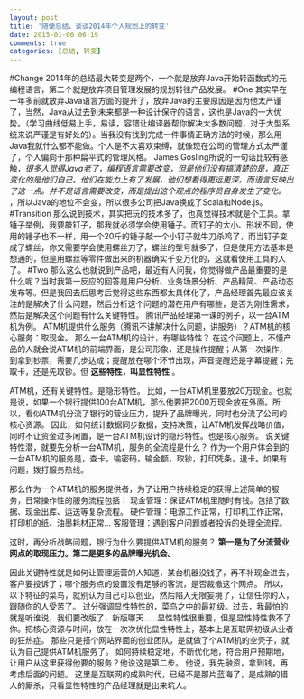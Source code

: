 ```yaml
---
layout: post
title: '随便总结，谈谈2014年个人规划上的转变'
date: 2015-01-06 06:19
comments: true
categories: [总结, 转变]
---
```

#Change
2014年的总结最大转变是两个，一个就是放弃Java开始转函数式的元编程语言，第二个就是放弃项目管理发展的规划转往产品发展。
#One
其实早在一年多前就放弃Java语言方面的提升了，放弃Java的主要原因是因为他太严谨了，当然，Java从过去到未来都是一种设计保守的语言，这也是Java的一大优势。（学习曲线低易上手，易读，容错让编译器帮你解决大多数问题，对于大型系统来说严谨是有好处的）。当我没有找到完成一件事情正确方法的时候，那么用Java我就什么都不能做。个人是不大喜欢束缚，就像现在公司的管理方式太严谨了，个人偏向于那种扁平式的管理风格。
James Gosling所说的一句话比较有感触，*很多人觉得Java老了，编程语言需要改变，但是他们没有搞清楚的是，真正变化的是他们自己。他们在能力上有了发展，他们想看得更远更深，而语言反映出了这一点。并不是语言需要改变，而是提出这个观点的程序员自身发生了变化。* ，所以Java的地位不会变，所以很多公司把Java换成了Scala和Node.js。
#Transition
那么说到技术，其实把玩的技术多了，也真觉得技术就是个工具。拿锤子举例，我要敲钉子，那我就必须学会使用锤子。而钉子的大小、形状不同，使用的锤子也不一样，用一个20斤的锤子敲一个小钉子就牛刀杀鸡了，而当钉子变成了螺丝，你又需要学会使用螺丝刀了，螺丝的型号就多了，但是使用方法基本是想通的，但是用螺丝等零件做出来的机器确实千变万化的，这就看使用工具的人了。
#Two
那么这么也就说到产品吧，最近有人问我，你觉得做产品最重要的是什么呢？当时我第一反应的回答是用户分析、业务场景分析、产品精简、产品动态发布等。但是我回去后思考后觉得这些东西都太具体化了，产品经理首先最应该关注的是解决了什么问题，然后分析这个问题的潜在用户有哪些，是否为刚性需求，然后是解决这个问题有什么关键特性。
腾讯产品经理第一课的例子，以一台ATM机为例。
ATM机提供什么服务（腾讯不讲解决什么问题，讲服务）？ATM机的核心服务：取现金。
那么一台ATM机的设计，有哪些特性？
在这个问题上，不懂产品的人就会说ATM机的前端界面，是公司形象，还是操作提醒；从第一次操作，到拿到钞票，需要几步达成；提醒放在哪个环节出现，声音提醒还是字幕提醒；先取卡，还是先取钞。但 **这些特性，叫显性特性** 。

ATM机，还有关键特性。是隐形特性。
比如，一台ATM机里要放20万现金。也就是说，如果一个银行提供100台ATM机，那么他要把2000万现金放在外面。所以，看似ATM机分流了银行的营业压力，提升了品牌曝光，同时也分流了公司的核心资源。
因此，如何统计数据同步数据，支持决策，让ATM机发挥战略价值，同时不让资金过多闲置，是一台ATM机设计的隐形特性。也是核心服务。
说关键特性潜，就要先分析一台ATM机，服务的全流程是什么？
作为一个用户体会到的一台ATM机的服务是，查卡，输密码，输金额，取钞，打印凭条，退卡。如果有问题，拨打服务热线。

那么作为一个ATM机的服务提供者，为了让用户持续稳定的获得上述简单的服务，日常操作性的服务流程包括：
现金管理：保证ATM机里随时有钱。包括了数据、现金出库、运送等复杂流程。
硬件管理：电源工作正常，打印机工作正常，打印机的纸、油墨耗材正常…
客服管理：遇到客户问题或者投诉的处理全流程。

这时，再分析战略问题，银行为什么要提供ATM机的服务？
**第一是为了分流营业网点的取现压力。第二是更多的品牌曝光机会。**

因此关键特性就是如何让管理运营的人知道，某台机器没钱了，再不补现金进去，客户要投诉了；哪个服务点的设置没有足够的客流，是否裁撤这个网点。
所以，以下特征的菜鸟，就别认为自己可以创业，然后陷入无限妄境了，让信任你的人，跟随你的人受苦了。
过分强调显性特性的，菜鸟之中的最初级。过去，我最怕的就是听谁说，我们要改版了，新版哪天……显性特性很重要，但是显性特性救不了你。把核心资源与时间，放在一次次优化显性特性上，基本上是互联网初级从业者的狂热症。
那些只是搭个网站界面的创业团队，是就做了个ATM机的空壳子，就认为自己提供ATM机服务了。
如何持续稳定地，不断优化地，符合用户预期地，让用户从这里获得他要的服务？他说这是第二步。
他说，我先融资，拿到钱，再考虑后面的问题。
这里是互联网的成熟时代，已经不是那片蓝海了，是成熟的猎人的厮杀，只看显性特性的产品经理就是出来坑人。